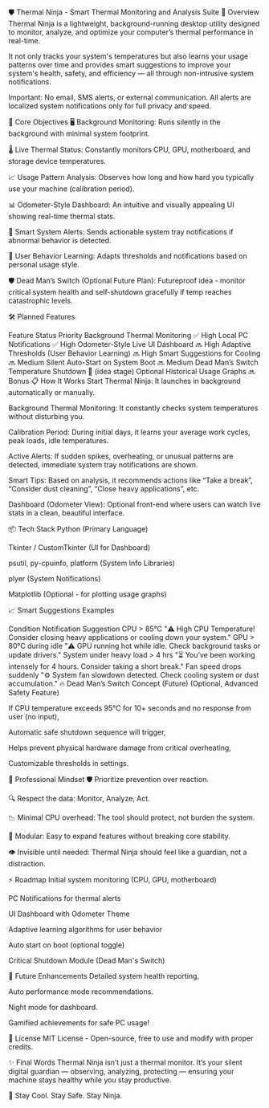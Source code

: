 🛡️ Thermal Ninja - Smart Thermal Monitoring and Analysis Suite
🚀 Overview
Thermal Ninja is a lightweight, background-running desktop utility designed to monitor, analyze, and optimize your computer’s thermal performance in real-time.

It not only tracks your system's temperatures but also learns your usage patterns over time and provides smart suggestions to improve your system's health, safety, and efficiency — all through non-intrusive system notifications.

Important: No email, SMS alerts, or external communication. All alerts are localized system notifications only for full privacy and speed.

🎯 Core Objectives
🖥️ Background Monitoring: Runs silently in the background with minimal system footprint.

🌡️ Live Thermal Status: Constantly monitors CPU, GPU, motherboard, and storage device temperatures.

📈 Usage Pattern Analysis: Observes how long and how hard you typically use your machine (calibration period).

📊 Odometer-Style Dashboard: An intuitive and visually appealing UI showing real-time thermal stats.

🔔 Smart System Alerts: Sends actionable system tray notifications if abnormal behavior is detected.

🧠 User Behavior Learning: Adapts thresholds and notifications based on personal usage style.

🛡️ Dead Man’s Switch (Optional Future Plan): Futureproof idea - monitor critical system health and self-shutdown gracefully if temp reaches catastrophic levels.

🛠️ Planned Features

Feature	Status	Priority
Background Thermal Monitoring	✅	High
Local PC Notifications	✅	High
Odometer-Style Live UI Dashboard	🔜	High
Adaptive Thresholds (User Behavior Learning)	🔜	High
Smart Suggestions for Cooling	🔜	Medium
Silent Auto-Start on System Boot	🔜	Medium
Dead Man’s Switch Temperature Shutdown	🧠 (idea stage)	Optional
Historical Usage Graphs	🔜	Bonus
📋 How It Works
Start Thermal Ninja: It launches in background automatically or manually.

Background Thermal Monitoring: It constantly checks system temperatures without disturbing you.

Calibration Period: During initial days, it learns your average work cycles, peak loads, idle temperatures.

Active Alerts: If sudden spikes, overheating, or unusual patterns are detected, immediate system tray notifications are shown.

Smart Tips: Based on analysis, it recommends actions like “Take a break”, “Consider dust cleaning”, “Close heavy applications”, etc.

Dashboard (Odometer View): Optional front-end where users can watch live stats in a clean, beautiful interface.

📦 Tech Stack
Python (Primary Language)

Tkinter / CustomTkinter (UI for Dashboard)

psutil, py-cpuinfo, platform (System Info Libraries)

plyer (System Notifications)

Matplotlib (Optional - for plotting usage graphs)

📈 Smart Suggestions Examples

Condition	Notification Suggestion
CPU > 85°C	"⚠️ High CPU Temperature! Consider closing heavy applications or cooling down your system."
GPU > 80°C during idle	"⚠️ GPU running hot while idle. Check background tasks or update drivers."
System under heavy load > 4 hrs	"⏳ You’ve been working intensely for 4 hours. Consider taking a short break."
Fan speed drops suddenly	"⚙️ System fan slowdown detected. Check cooling system or dust accumulation."
🔥 Dead Man’s Switch Concept (Future)
(Optional, Advanced Safety Feature)

If CPU temperature exceeds 95°C for 10+ seconds and no response from user (no input),

Automatic safe shutdown sequence will trigger,

Helps prevent physical hardware damage from critical overheating,

Customizable thresholds in settings.

🧠 Professional Mindset
🛡️ Prioritize prevention over reaction.

🔍 Respect the data: Monitor, Analyze, Act.

📉 Minimal CPU overhead: The tool should protect, not burden the system.

🧩 Modular: Easy to expand features without breaking core stability.

👁️ Invisible until needed: Thermal Ninja should feel like a guardian, not a distraction.

⚡ Roadmap
 Initial system monitoring (CPU, GPU, motherboard)

 PC Notifications for thermal alerts

 UI Dashboard with Odometer Theme

 Adaptive learning algorithms for user behavior

 Auto start on boot (optional toggle)

 Critical Shutdown Module (Dead Man's Switch)

🧹 Future Enhancements
Detailed system health reporting.

Auto performance mode recommendations.

Night mode for dashboard.

Gamified achievements for safe PC usage!

📜 License
MIT License - Open-source, free to use and modify with proper credits.

✨ Final Words
Thermal Ninja isn’t just a thermal monitor. It’s your silent digital guardian —
observing, analyzing, protecting — ensuring your machine stays healthy while you stay productive.

🥷 Stay Cool. Stay Safe. Stay Ninja.
